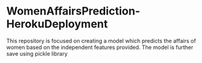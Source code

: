# WomenAffairsPrediction-HerokuDeployment

This repository is focused on creating a model which predicts the affairs of women based on the independent features provided. The model is further save using pickle library 
